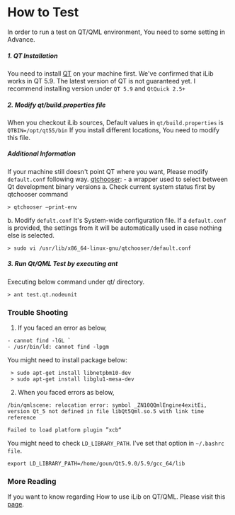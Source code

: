 # How to Test #

In order to run a test on QT/QML environment, You need to some setting in Advance.

##### 1. QT Installation 
You need to install [QT](https://www.qt.io/download) on your machine first. We've confirmed that iLib works in QT 5.9.  The latest version of QT is not guaranteed yet. I recommend installing version under `QT 5.9` and `QtQuick 2.5+`

##### 2. Modify qt/build.properties file
When you checkout iLib sources, Default values in `qt/build.properties` is  `QTBIN=/opt/qt55/bin` If you install different locations, You need to modify this file.

##### Additional Information
If your machine still doesn't point QT where you want, Please modify `default.conf` following way.
[qtchooser](https://www.systutorials.com/docs/linux/man/1-qtchooser/): - a wrapper used to select between Qt development binary versions
a. Check current system status first by qtchooser command
~~~~~
> qtchooser –print-env
~~~~~
b. Modify `defult.conf`
It's System-wide configuration file. If a `default.conf` is provided, the settings from it will be automatically used in case nothing else is selected.
~~~~~
> sudo vi /usr/lib/x86_64-linux-gnu/qtchooser/default.conf
~~~~~

##### 3. Run Qt/QML Test by executing ant
Executing below command under qt/ directory.
~~~~~
> ant test.qt.nodeunit
~~~~~

### Trouble Shooting ###

1. If you faced an error as below,
~~~~~
- cannot find -lGL `  
- /usr/bin/ld: cannot find -lpgm
~~~~~
You might need to install package below:

~~~~~
 > sudo apt-get install libnetpbm10-dev
 > sudo apt-get install libglu1-mesa-dev
~~~~~

2. When you faced errors as below,


~~~~
/bin/qmlscene: relocation error: symbol _ZN10QQmlEngine4exitEi, version Qt_5 not defined in file libQt5Qml.so.5 with link time reference
~~~~
~~~~
Failed to load platform plugin ”xcb“
~~~~

You might need to check `LD_LIBRARY_PATH`.
I've set that option in `~/.bashrc file`.
~~~~
export LD_LIBRARY_PATH=/home/goun/Qt5.9.0/5.9/gcc_64/lib
~~~~


### More Reading ###
If you want to know regarding How to use iLib on QT/QML. Please visit this [page](https://github.com/iLib-js/iLib/blob/development/docs/tutorial/modules.md).